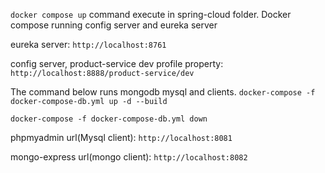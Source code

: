 `docker compose up` command execute in spring-cloud folder.
Docker compose running  config server and eureka server

eureka server: `http://localhost:8761`

config server, product-service dev profile property: `http://localhost:8888/product-service/dev`

The command below runs mongodb mysql and clients.
`docker-compose -f docker-compose-db.yml up -d --build`

`docker-compose -f docker-compose-db.yml down`

phpmyadmin url(Mysql client): `http://localhost:8081`

mongo-express url(mongo client): `http://localhost:8082`

